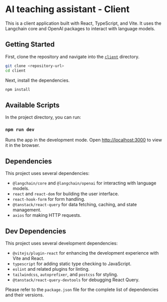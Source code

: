 
# AI teaching assistant - Client
This is a client application built with React, TypeScript, and Vite. It uses the Langchain core and OpenAI packages to interact with language models.

## Getting Started

First, clone the repository and navigate into the [`client`](command:_github.copilot.openRelativePath?%5B%7B%22scheme%22%3A%22file%22%2C%22authority%22%3A%22%22%2C%22path%22%3A%22%2Fhome%2Ffaroeq33%2Fcode%2Fprg-8%2Fclient%22%2C%22query%22%3A%22%22%2C%22fragment%22%3A%22%22%7D%5D "/home/faroeq33/code/prg-8/client") directory.

```bash
git clone <repository-url>
cd client
```

Next, install the dependencies.

```bash
npm install
```

## Available Scripts

In the project directory, you can run:

### `npm run dev`

Runs the app in the development mode. Open [http://localhost:3000](http://localhost:3000) to view it in the browser.


## Dependencies

This project uses several dependencies:

- `@langchain/core` and `@langchain/openai` for interacting with language models.
- `react` and `react-dom` for building the user interface.
- `react-hook-form` for form handling.
- `@tanstack/react-query` for data fetching, caching, and state management.
- `axios` for making HTTP requests.

## Dev Dependencies

This project uses several development dependencies:

- `@vitejs/plugin-react` for enhancing the development experience with Vite and React.
- `typescript` for adding static type checking to JavaScript.
- `eslint` and related plugins for linting.
- `tailwindcss`, `autoprefixer`, and `postcss` for styling.
- `@tanstack/react-query-devtools` for debugging React Query.

Please refer to the `package.json` file for the complete list of dependencies and their versions.